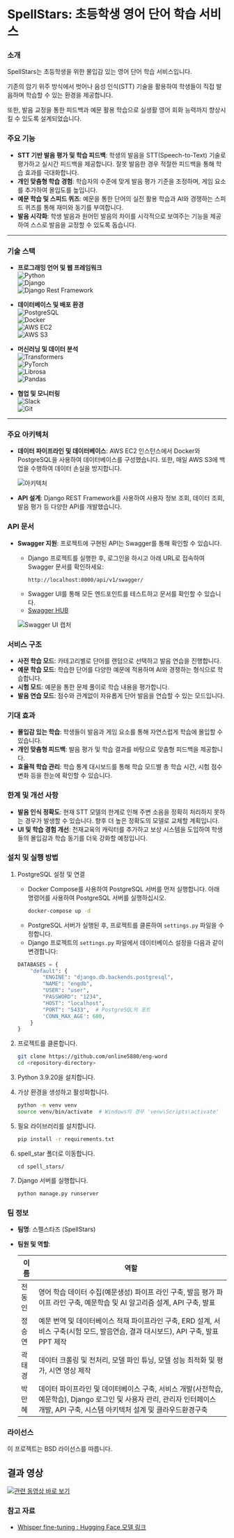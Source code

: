 # SpellStars: 초등학생 영어 단어 학습 서비스

### 소개
SpellStars는 초등학생을 위한 몰입감 있는 영어 단어 학습 서비스입니다. 

기존의 암기 위주 방식에서 벗어나 음성 인식(STT) 기술을 활용하여 학생들이 직접 발음하며 학습할 수 있는 환경을 제공합니다. 

또한, 발음 교정을 통한 피드백과 예문 활용 학습으로 실생활 영어 회화 능력까지 향상시킬 수 있도록 설계되었습니다. 

### 주요 기능
- **STT 기반 발음 평가 및 학습 피드백**: 학생의 발음을 STT(Speech-to-Text) 기술로 평가하고 실시간 피드백을 제공합니다. 잘못 발음한 경우 적절한 피드백을 통해 학습 효과를 극대화합니다.
- **개인 맞춤형 학습 경험**: 학습자의 수준에 맞게 발음 평가 기준을 조정하며, 게임 요소를 추가하여 몰입도를 높입니다.
- **예문 학습 및 스피드 퀴즈**: 예문을 통한 단어의 실전 활용 학습과 AI와 경쟁하는 스피드 퀴즈를 통해 재미와 동기를 부여합니다.
- **발음 시각화**: 학생 발음과 원어민 발음의 차이를 시각적으로 보여주는 기능을 제공하여 스스로 발음을 교정할 수 있도록 돕습니다.

---

### 기술 스택

- **프로그래밍 언어 및 웹 프레임워크**  
  ![Python](https://img.shields.io/badge/Python-3.9.20-blue?logo=python)  
  ![Django](https://img.shields.io/badge/Django-4.2.16-green?logo=django)  
  ![Django Rest Framework](https://img.shields.io/badge/DRF-3.15.2-red?logo=django)

- **데이터베이스 및 배포 환경**  
  ![PostgreSQL](https://img.shields.io/badge/PostgreSQL-17-blue?logo=postgresql)  
  ![Docker](https://img.shields.io/badge/Docker-Compose-blue?logo=docker)  
  ![AWS EC2](https://img.shields.io/badge/AWS%20EC2-Cloud-yellow?logo=amazonaws)  
  ![AWS S3](https://img.shields.io/badge/AWS%20S3-Backup-yellow?logo=amazonaws)

- **머신러닝 및 데이터 분석**  
  ![Transformers](https://img.shields.io/badge/Transformers-4.46.3-orange?logo=huggingface)  
  ![PyTorch](https://img.shields.io/badge/PyTorch-2.5.1-red?logo=pytorch)  
  ![Librosa](https://img.shields.io/badge/Librosa-0.10.2-yellow?logo=librosa)  
  ![Pandas](https://img.shields.io/badge/Pandas-2.2.3-blue?logo=pandas)

- **협업 및 모니터링**  
  ![Slack](https://img.shields.io/badge/Slack-Webhook-purple?logo=slack)  
  ![Git](https://img.shields.io/badge/Git-Version%20Control-orange?logo=git)

---
### 주요 아키텍처
- **데이터 파이프라인 및 데이터베이스**: AWS EC2 인스턴스에서 Docker와 PostgreSQL을 사용하여 데이터베이스를 구성했습니다. 또한, 매일 AWS S3에 백업을 수행하여 데이터 손실을 방지합니다.
  
  ![아키텍처](images/architecture.png)


- **API 설계**: Django REST Framework를 사용하여 사용자 정보 조회, 데이터 조회, 발음 평가 등 다양한 API를 개발했습니다.

### API 문서
- **Swagger 지원**: 프로젝트에 구현된 API는 Swagger를 통해 확인할 수 있습니다.
  - Django 프로젝트를 실행한 후, 로그인을 하시고 아래 URL로 접속하여 Swagger 문서를 확인하세요:
    ```
    http://localhost:8000/api/v1/swagger/
    ```
  - Swagger UI를 통해 모든 엔드포인트를 테스트하고 문서를 확인할 수 있습니다.
  - [Swagger HUB](https://app.swaggerhub.com/apis/mane-9fd/api/v1)

  ![Swagger UI 캡처](images/swagger.png)


### 서비스 구조
- **사전 학습 모드**: 카테고리별로 단어를 랜덤으로 선택하고 발음 연습을 진행합니다.
- **예문 학습 모드**: 학습한 단어를 다양한 예문에 적용하며 AI와 경쟁하는 형식으로 학습합니다.
- **시험 모드**: 예문을 통한 문제 풀이로 학습 내용을 평가합니다.
- **발음 연습 모드**: 점수와 관계없이 자유롭게 단어 발음을 연습할 수 있는 모드입니다.

### 기대 효과
- **몰입감 있는 학습**: 학생들이 발음과 게임 요소를 통해 자연스럽게 학습에 몰입할 수 있습니다.
- **개인 맞춤형 피드백**: 발음 평가 및 학습 결과를 바탕으로 맞춤형 피드백을 제공합니다.
- **효율적 학습 관리**: 학습 통계 대시보드를 통해 학습 모드별 총 학습 시간, 시험 점수 변화 등을 한눈에 확인할 수 있습니다.

### 한계 및 개선 사항
- **발음 인식 정확도**: 현재 STT 모델의 한계로 인해 주변 소음을 정확히 처리하지 못하는 경우가 발생할 수 있습니다. 향후 더 높은 정확도의 모델로 교체할 계획입니다.
- **UI 및 학습 경험 개선**: 천재교육의 캐릭터를 추가하고 보상 시스템을 도입하여 학생들의 몰입감과 학습 동기를 더욱 강화할 예정입니다.

### 설치 및 실행 방법

1. PostgreSQL 설정 및 연결
   - Docker Compose를 사용하여 PostgreSQL 서버를 먼저 실행합니다. 아래 명령어를 사용하여 PostgreSQL 서버를 실행하십시오.
     ```bash
     docker-compose up -d
     ```
   - PostgreSQL 서버가 실행된 후, 프로젝트를 클론하여 `settings.py` 파일을 수정합니다.
   - Django 프로젝트의 `settings.py` 파일에서 데이터베이스 설정을 다음과 같이 변경합니다:
   ```python
   DATABASES = {
       "default": {
           "ENGINE": "django.db.backends.postgresql",
           "NAME": "engdb",
           "USER": "user",
           "PASSWORD": "1234",
           "HOST": "localhost",
           "PORT": "5433",  # PostgreSQL의 포트
           'CONN_MAX_AGE': 600,
       }
   }
   ```

2. 프로젝트를 클론합니다.
   ```bash
   git clone https://github.com/online5880/eng-word
   cd <repository-directory>
   ```
3. Python 3.9.20을 설치합니다.
4. 가상 환경을 생성하고 활성화합니다.
   ```bash
   python -m venv venv
   source venv/bin/activate  # Windows의 경우 'venv\Scripts\activate'
   ```
5. 필요 라이브러리를 설치합니다.
   ```bash
   pip install -r requirements.txt
   ```
6. spell_star 폴더로 이동합니다.
    ```
    cd spell_stars/
    ```
7. Django 서버를 실행합니다.
   ```bash
   python manage.py runserver
   ```

### 팀 정보
- **팀명**: 스펠스타즈 (SpellStars)
- **팀원 및 역할**:
  
  | 이름   | 역할                                   |
  |--------|----------------------------------------|
  | 전동인 | 영어 학습 데이터 수집(예문생성) 파이프 라인 구축, 발음 평가 파이프 라인 구축, 예문학습 및 AI 알고리즘 설계, API 구축, 발표 |
  | 정승연 | 예문 번역 및 데이터베이스 적재 파이프라인 구축, ERD 설계, 서비스 구축(시험 모드, 발음연습, 결과 대시보드), API 구축, 발표 PPT 제작 |
  | 곽태경 | 데이터 크롤링 및 전처리, 모델 파인 튜닝, 모델 성능 최적화 및 평가, 시연 영상 제작 |
  | 박만혜 | 데이터 파이프라인 및 데이터베이스 구축, 서비스 개발(사전학습, 예문학습), Django 로그인 및 사용자 관리, 관리자 인터페이스 개발, API 구축, 시스템 아키텍처 설계 및 클라우드환경구축 |

### 라이선스
이 프로젝트는 BSD 라이선스를 따릅니다.

## 결과 영상
[![관련 동영상 바로 보기](https://img.youtube.com/vi/uPNhYz-kT-c/0.jpg)](https://www.youtube.com/watch?v=uPNhYz-kT-c)

### 참고 자료
- [Whisper fine-tuning : Hugging Face 모델 링크](https://huggingface.co/oxorudo/whisper_ssokssokword)

